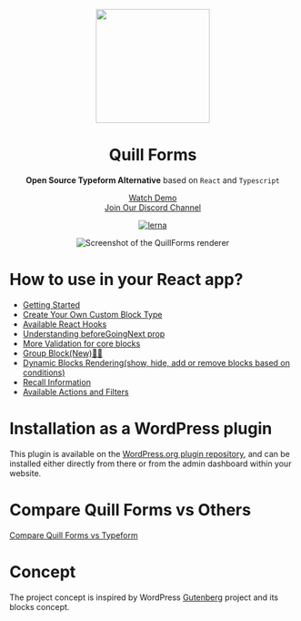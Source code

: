 <p align="center">
  <img style="width:200px" src="https://quillforms.com/wp-content/uploads/2021/10/cropped-quillforms-png-loog-1.png" />
</p>
<h1 align="center">Quill Forms</h1>
<div align="center">

**Open Source Typeform Alternative**  based on `React` and `Typescript` 

[Watch Demo](https://quillforms.com/quillforms/my-first-form/) <br>
[Join Our Discord Channel](https://discord.gg/a5PDrzu8dE) 

[![lerna](https://img.shields.io/badge/maintained%20with-lerna-cc00ff.svg)](https://lerna.js.org)

![Screenshot of the QuillForms renderer](https://quillforms.com/wp-content/uploads/2021/10/frame_generic_light-3.png)
</div>

# How to use in your React app?

- [Getting Started](/react-docs/get-started.md)
- [Create Your Own Custom Block Type](/react-docs/create-your-own-custom-block-type.md)
- [Available React Hooks](/react-docs/available-react-hooks.md)
- [Understanding beforeGoingNext prop](/react-docs/beforeGoingNext.md)
- [More Validation for core blocks](/react-docs/core-blocks-validation.md)
- [Group Block(New)🚀🚀](/react-docs/group-block.md)
- [Dynamic Blocks Rendering(show, hide, add or remove blocks based on conditions)](/react-docs/conditional-blocks-rendering.md)
- [Recall Information](/react-docs/recall-information.md)
- [Available Actions and Filters](/react-docs/available-actions-and-filters.md)

# Installation as a WordPress plugin
This plugin is available on the [WordPress.org plugin repository](https://wordpress.org/plugins/quillforms), and can be installed either directly from there or from the admin dashboard within your website.

# Compare Quill Forms vs Others
[Compare Quill Forms vs Typeform](https://quillforms.com/typeform-alternative)


# Concept
The project concept is inspired by WordPress [Gutenberg](https://github.com/WordPress/gutenberg) project and its blocks concept.
